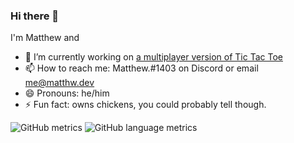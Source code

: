 ### Hi there 👋

I'm Matthew and
- 🔭 I’m currently working on [a multiplayer version of Tic Tac Toe](https://github.com/tictactoe-icu/)
- 📫 How to reach me: Matthew.#1403 on Discord or email me@matthw.dev 
- 😄 Pronouns: he/him
- ⚡ Fun fact: owns chickens, you could probably tell though.

![GitHub metrics](https://github-readme-stats.vercel.app/api?username=matthewthechickenman&show_icons=true&theme=material-palenight&count_private=true)
![GitHub language metrics](https://github-readme-stats.vercel.app/api/top-langs/?username=matthewthechickenman&theme=material-palenight)



